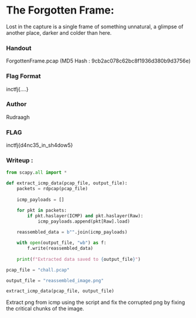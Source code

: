 # The Forgotten Frame:
Lost in the capture is a single frame of something unnatural, a glimpse of another place, darker and colder than here.

### Handout
ForgottenFrame.pcap (MD5 Hash : 9cb2ac078c62bc8f1936d380b9d3756e)

### Flag Format
inctfj{....}

### Author
Rudraagh


### FLAG
inctfj{d4nc35_in_sh4dow5}


### Writeup : 
```py
from scapy.all import *

def extract_icmp_data(pcap_file, output_file):
    packets = rdpcap(pcap_file)
    
    icmp_payloads = []

    for pkt in packets:
        if pkt.haslayer(ICMP) and pkt.haslayer(Raw):
            icmp_payloads.append(pkt[Raw].load)
    
    reassembled_data = b"".join(icmp_payloads)

    with open(output_file, "wb") as f:
        f.write(reassembled_data)
    
    print(f"Extracted data saved to {output_file}")

pcap_file = "chall.pcap"

output_file = "reassembled_image.png"

extract_icmp_data(pcap_file, output_file)
```

Extract png from icmp using the script and fix the corrupted png by fixing the critical chunks of the image.
